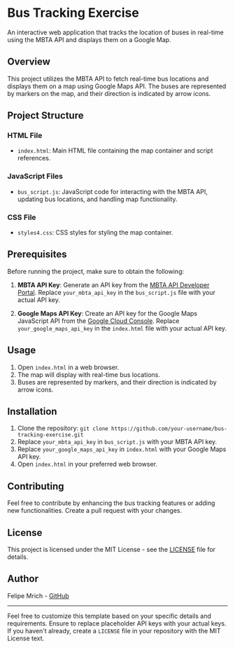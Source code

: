 # Bus Tracking Exercise

An interactive web application that tracks the location of buses in real-time using the MBTA API and displays them on a Google Map.

## Overview

This project utilizes the MBTA API to fetch real-time bus locations and displays them on a map using Google Maps API. The buses are represented by markers on the map, and their direction is indicated by arrow icons.

## Project Structure

### HTML File

- `index.html`: Main HTML file containing the map container and script references.

### JavaScript Files

- `bus_script.js`: JavaScript code for interacting with the MBTA API, updating bus locations, and handling map functionality.

### CSS File

- `styles4.css`: CSS styles for styling the map container.

## Prerequisites

Before running the project, make sure to obtain the following:

1. **MBTA API Key**: Generate an API key from the [MBTA API Developer Portal](https://www.mbta.com/developers/v3-api). Replace `your_mbta_api_key` in the `bus_script.js` file with your actual API key.

2. **Google Maps API Key**: Create an API key for the Google Maps JavaScript API from the [Google Cloud Console](https://console.cloud.google.com/). Replace `your_google_maps_api_key` in the `index.html` file with your actual API key.

## Usage

1. Open `index.html` in a web browser.
2. The map will display with real-time bus locations.
3. Buses are represented by markers, and their direction is indicated by arrow icons.

## Installation

1. Clone the repository: `git clone https://github.com/your-username/bus-tracking-exercise.git`
2. Replace `your_mbta_api_key` in `bus_script.js` with your MBTA API key.
3. Replace `your_google_maps_api_key` in `index.html` with your Google Maps API key.
4. Open `index.html` in your preferred web browser.

## Contributing

Feel free to contribute by enhancing the bus tracking features or adding new functionalities. Create a pull request with your changes.

## License

This project is licensed under the MIT License - see the [LICENSE](LICENSE) file for details.

## Author

Felipe Mrich - [GitHub](https://github.com/felipemrich)

---

Feel free to customize this template based on your specific details and requirements. Ensure to replace placeholder API keys with your actual keys. If you haven't already, create a `LICENSE` file in your repository with the MIT License text.
